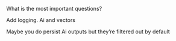 What is the most important questions?

Add logging.
Ai and vectors

Maybe you do persist Ai outputs but they’re filtered out by default
